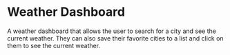 # Weather Dashboard

A weather dashboard that allows the user to search for a city and see the current weather. They can also save their favorite cities to a list and click on them to see the current weather.
